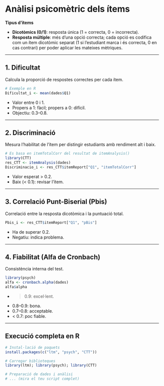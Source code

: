 # Anàlisi psicomètric dels ítems

**Tipus d’ítems**

- **Dicotòmics (0/1)**: resposta única (1 = correcta, 0 = incorrecta).
- **Resposta múltiple**: més d’una opció correcta; cada opció es codifica com un ítem dicotòmic separat (1 si l’estudiant marca i és correcta, 0 en cas contrari) per poder aplicar les mateixes mètriques.

---

## 1. Dificultat
Calcula la proporció de respostes correctes per cada ítem.
```r
# Exemple en R
Dificultat_i <- mean(dades$Q1)
```
- Valor entre 0 i 1.
- Propers a 1: fàcil; propers a 0: difícil.
- Objectiu: 0.3–0.8.

---

## 2. Discriminació
Mesura l’habilitat de l’ítem per distingir estudiants amb rendiment alt i baix.
```r
# Es basa en itemTotalCorr del resultat de itemAnalysis()
library(CTT)
res_CTT <- itemAnalysis(dades)
Discriminacio_i <- res_CTT$itemReport["Q1", "itemTotalCorr"]
```
- Valor esperat > 0.2.
- Baix (< 0.1): revisar l’ítem.

---

## 3. Correlació Punt-Biserial (Pbis)
Correlació entre la resposta dicotòmica i la puntuació total.
```r
Pbis_i <- res_CTT$itemReport["Q1", "pBis"]
```
- Ha de superar 0.2.
- Negatiu: indica problema.

---

## 4. Fiabilitat (Alfa de Cronbach)
Consistència interna del test.
```r
library(psych)
alfa <- cronbach.alpha(dades)
alfa$alpha
```
- > 0.9: excel·lent.
- 0.8–0.9: bona.
- 0.7–0.8: acceptable.
- < 0.7: poc fiable.

---

## Execució completa en R
```r
# Instal·lació de paquets
install.packages(c("ltm", "psych", "CTT"))

# Carregar biblioteques
library(ltm); library(psych); library(CTT)

# Preparació de dades i anàlisi
# ... (mira el teu script complet)
```

